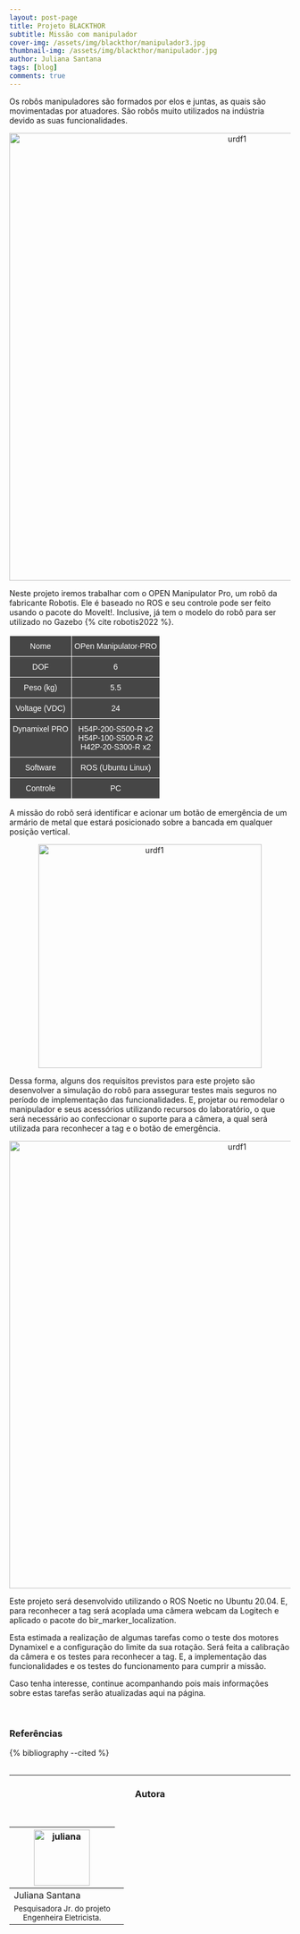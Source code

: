```yaml
---
layout: post-page
title: Projeto BLACKTHOR
subtitle: Missão com manipulador
cover-img: /assets/img/blackthor/manipulador3.jpg
thumbnail-img: /assets/img/blackthor/manipulador.jpg
author: Juliana Santana
tags: [blog]
comments: true
---
```



Os robôs manipuladores são formados por elos e juntas, as quais são movimentadas por atuadores. São robôs muito utilizados na indústria devido as suas funcionalidades. 

<center>
<img src="{{ 'assets/img/blackthor/open.png' | relative_url }}" width="800" text-align=center alt="urdf1" />
</center>

Neste projeto iremos trabalhar com o OPEN Manipulator Pro, um robô da fabricante Robotis. Ele é baseado no ROS e seu controle pode ser feito usando o pacote do MoveIt!. Inclusive, já tem o modelo do robô para ser utilizado no Gazebo {% cite robotis2022 %}.

<center>
<style type="text/css">
.tg  {border-collapse:collapse;border-spacing:0;}
.tg td{border-color:black;border-style:solid;border-width:1px;font-family:Arial, sans-serif;font-size:14px;
  overflow:hidden;padding:10px 5px;word-break:normal;}
.tg th{border-color:black;border-style:solid;border-width:1px;font-family:Arial, sans-serif;font-size:14px;
  font-weight:normal;overflow:hidden;padding:10px 5px;word-break:normal;}
.tg .tg-7ogr{background-color:#464646;border-color:#ffffff;color:#ffffff;text-align:center;vertical-align:top}
</style>
<table class="tg">
<thead>
  <tr>
    <th class="tg-7ogr">Nome</th>
    <th class="tg-7ogr">OPen Manipulator-PRO</th>
  </tr>
</thead>
<tbody>
  <tr>
    <td class="tg-7ogr">DOF</td>
    <td class="tg-7ogr">6</td>
  </tr>
  <tr>
    <td class="tg-7ogr">Peso (kg)</td>
    <td class="tg-7ogr">5.5</td>
  </tr>
  <tr>
    <td class="tg-7ogr">Voltage (VDC)</td>
    <td class="tg-7ogr">24</td>
  </tr>
  <tr>
    <td class="tg-7ogr">Dynamixel PRO</td>
    <td class="tg-7ogr">H54P-200-S500-R x2<br>H54P-100-S500-R x2<br>H42P-20-S300-R x2</td>
  </tr>
  <tr>
    <td class="tg-7ogr">Software</td>
    <td class="tg-7ogr">ROS (Ubuntu Linux)</td>
  </tr>
  <tr>
    <td class="tg-7ogr">Controle</td>
    <td class="tg-7ogr">PC</td>
  </tr>
</tbody>
</table>

</center> 


A missão do robô será identificar e acionar um botão de emergência de um armário de metal que estará posicionado sobre a bancada em qualquer posição vertical.

<center>
<img src="{{ 'assets/img/blackthor/missao.jpg' | relative_url }}" width="400" text-align=center alt="urdf1" />
</center>

Dessa forma, alguns dos requisitos previstos para este projeto são desenvolver a simulação do robô para assegurar testes mais seguros no período de implementação das funcionalidades. E, projetar ou remodelar o manipulador e seus acessórios utilizando recursos do laboratório, o que será necessário ao confeccionar o suporte para a câmera, a qual será utilizada para reconhecer a tag e o botão de emergência.

<center>
<img src="{{ 'assets/img/blackthor/pbs.png' | relative_url }}" width="800" text-align=center alt="urdf1" />
</center>

Este projeto será desenvolvido utilizando o ROS Noetic no Ubuntu 20.04. E, para reconhecer a tag será acoplada uma câmera webcam da Logitech e aplicado o pacote do bir_marker_localization. 

Esta estimada a realização de algumas tarefas como o teste dos motores Dynamixel e a configuração do limite da sua rotação. Será feita a calibração da câmera e os testes para reconhecer a tag. E, a implementação das funcionalidades e os testes do funcionamento para cumprir a missão.

Caso tenha interesse, continue acompanhando pois mais informações sobre estas tarefas serão atualizadas aqui na página.


<br>

### Referências

<div style="text-align: left">
  {% bibliography --cited %}
</div>

<br>

<!-- #### Footnotes

* footnotes will be placed here. This line is necessary
{:footnotes}

<br> -->

<hr>
<!-- autor -->
<center><h3 class="post-title">Autora</h3><br/></center>
<div class="row">
<div class="col-xl-auto offset-xl-0 col-lg-4 offset-lg-0 center">
  <table class="table-borderless highlight">
    <thead>
      <tr>
        <th><img src="{{ 'assets/img/people/juliana-1.png' | relative_url }}" width="100" alt="juliana" class="img-fluid rounded-circle" /></th>
      </tr>
    </thead>
    <tbody>
      <tr class="font-weight-bolder" style="text-align: center margin-top: 0">
        <td>Juliana Santana</td>
      </tr>
      <tr style="text-align: center" >
        <td style="vertical-align: top"><small>Pesquisadora Jr. do projeto <br>Engenheira Eletricista.</small></td>
        <td></td>
      </tr>
    </tbody>
  </table>
</div>
</div>
